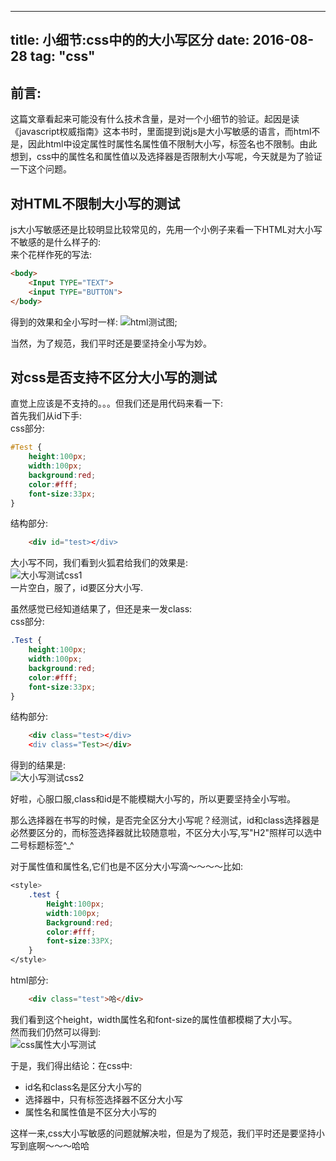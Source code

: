 
---
title: 小细节:css中的的大小写区分
date: 2016-08-28
tag: "css"
---
## 前言:
  
这篇文章看起来可能没有什么技术含量，是对一个小细节的验证。起因是读《javascript权威指南》这本书时，里面提到说js是大小写敏感的语言，而html不是，因此html中设定属性时属性名属性值不限制大小写，标签名也不限制。由此想到，css中的属性名和属性值以及选择器是否限制大小写呢，今天就是为了验证一下这个问题。     
<!-- more --> 
    
## 对HTML不限制大小写的测试    
js大小写敏感还是比较明显比较常见的，先用一个小例子来看一下HTML对大小写不敏感的是什么样子的:    
来个花样作死的写法:    
```html
<body>
    <Input TYPE="TEXT">
    <input TYPE="BUTTON">
</body>
```
得到的效果和全小写时一样:
![html测试图](http://7xl4oh.com1.z0.glb.clouddn.com/blog4%E6%B5%8B%E8%AF%951.jpg);    
    
当然，为了规范，我们平时还是要坚持全小写为妙。
    
## 对css是否支持不区分大小写的测试    
直觉上应该是不支持的。。。但我们还是用代码来看一下:        
首先我们从id下手:    
css部分:    
```css 
#Test {
    height:100px;
    width:100px;
    background:red;
    color:#fff;
    font-size:33px;
}
```
结构部分:    
```html
    <div id="test></div>
```
大小写不同，我们看到火狐君给我们的效果是:    
![大小写测试css1](http://7xl4oh.com1.z0.glb.clouddn.com/blog22.jpg)    
一片空白，服了，id要区分大小写.    
    
虽然感觉已经知道结果了，但还是来一发class:    
css部分:    
```css
.Test {
    height:100px;
    width:100px;
    background:red;
    color:#fff;
    font-size:33px;
}
```
结构部分:    
```html
    <div class="test></div>
    <div class="Test></div>
```
得到的结果是:    
![大小写测试css2](http://7xl4oh.com1.z0.glb.clouddn.com/blog4%E6%B5%8B%E8%AF%952.jpg)    
    
好啦，心服口服,class和id是不能模糊大小写的，所以更要坚持全小写啦。
    
那么选择器在书写的时候，是否完全区分大小写呢？经测试，id和class选择器是必然要区分的，而标签选择器就比较随意啦，不区分大小写,写"H2"照样可以选中二号标题标签^_^    
    
对于属性值和属性名,它们也是不区分大小写滴～～～～比如:    
```css
<style>
    .test {
        Height:100px;
        width:100px;
        Background:red;
        color:#fff;
        font-size:33PX;
    }
</style>
```
html部分:
```html
    <div class="test">哈</div>
```
我们看到这个height，width属性名和font-size的属性值都模糊了大小写。    
然而我们仍然可以得到:    
![css属性大小写测试](http://7xl4oh.com1.z0.glb.clouddn.com/css%E5%A4%A7%E5%B0%8F%E5%86%99%E5%B1%9E%E6%80%A7%E6%B5%8B%E8%AF%95.jpg)    
    
于是，我们得出结论：在css中:    
- id名和class名是区分大小写的    
- 选择器中，只有标签选择器不区分大小写    
- 属性名和属性值是不区分大小写的    
    
这样一来,css大小写敏感的问题就解决啦，但是为了规范，我们平时还是要坚持小写到底啊～～～哈哈